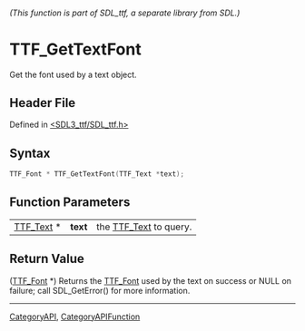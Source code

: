 ###### (This function is part of SDL_ttf, a separate library from SDL.)
# TTF_GetTextFont

Get the font used by a text object.

## Header File

Defined in [<SDL3_ttf/SDL_ttf.h>](https://github.com/libsdl-org/SDL_ttf/blob/main/include/SDL3_ttf/SDL_ttf.h)

## Syntax

```c
TTF_Font * TTF_GetTextFont(TTF_Text *text);
```

## Function Parameters

|                        |          |                                    |
| ---------------------- | -------- | ---------------------------------- |
| [TTF_Text](TTF_Text) * | **text** | the [TTF_Text](TTF_Text) to query. |

## Return Value

([TTF_Font](TTF_Font) *) Returns the [TTF_Font](TTF_Font) used by the text
on success or NULL on failure; call SDL_GetError() for more information.

----
[CategoryAPI](CategoryAPI), [CategoryAPIFunction](CategoryAPIFunction)

